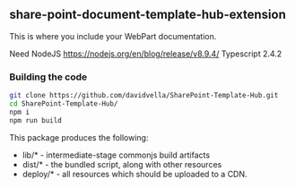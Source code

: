 ## share-point-document-template-hub-extension

This is where you include your WebPart documentation.

Need NodeJS https://nodejs.org/en/blog/release/v8.9.4/
Typescript 2.4.2

### Building the code

```bash
git clone https://github.com/davidvella/SharePoint-Template-Hub.git
cd SharePoint-Template-Hub/
npm i
npm run build
```

This package produces the following:

* lib/* - intermediate-stage commonjs build artifacts
* dist/* - the bundled script, along with other resources
* deploy/* - all resources which should be uploaded to a CDN.

